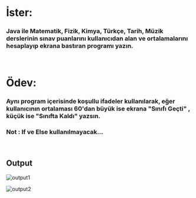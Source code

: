 # İster:
### Java ile Matematik, Fizik, Kimya, Türkçe, Tarih, Müzik derslerinin sınav puanlarını kullanıcıdan alan ve ortalamalarını hesaplayıp ekrana bastıran programı yazın.

<br/>

# Ödev:
### Aynı program içerisinde koşullu ifadeler kullanılarak, eğer kullanıcının ortalaması 60'dan büyük ise ekrana "Sınıfı Geçti" , küçük ise "Sınıfta Kaldı" yazsın.  
### **Not : If ve Else kullanılmayacak...**

<br/>

## **Output**

![output1](https://user-images.githubusercontent.com/74976052/131599255-1a35dbd9-080a-4b12-b98e-77a435c5b605.png)  

![output2](https://user-images.githubusercontent.com/74976052/131599257-43b63058-cf9d-49dd-b48b-8c70a43f4d91.png)
